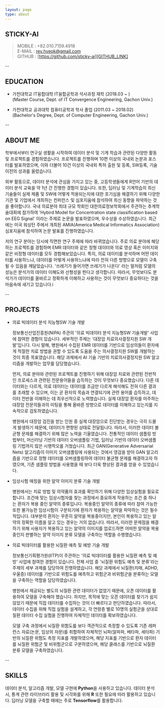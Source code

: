 ```yaml
---
layout: page
type: about
---
```


## STICKY-AI
> MOBILE : +82.010.7159.4918  
> E-MAIL : rev.hyeok@gmail.com  
> GITHUB : [https://github.com/sticky-ai][GITHUB_LINK] 

[GITHUB_LINK]: https://github.com/sticky-ai  

--

## EDUCATION
* 가천대학교 IT융합대학 IT융합공학과 석사과정 재학 (2018.03 ~ )  
(Master Course, Dept. of IT Convergence Engineering, Gachon Univ.)

* 가천대학교 공과대학 컴퓨터공학과 학사 졸업 (2011.03 ~ 2018.02)  
(Bachelor's Degree, Dept. of Computer Engineering, Gachon Univ.)

--

## ABOUT ME

학부에서부터 연구실 생활을 시작하여 데이터 분석 및 기계 학습과 관련된 다양한 활동 및 프로젝트를 경험하였습니다. 프로젝트를 진행하며 10편 이상의 국내외 논문과 포스터를 발표하였으며, 이와 더불어 10건 이상의 국내외 특허 출원 및 등록, SW등록, 기술이전의 성과를 올렸습니다. 

외부 활동으로, 데이터 분석에 관심을 가지고 있는 중, 고등학생들에게 R언어 기반의 데이터 분석 교육을 약 1년 간 진행한 경험이 있습니다. 또한, 딥러닝 및 기계학습의 최신 기술들이 실제 제품 및 SW에 어떻게 적용되는지에 대한 호기심을 해결하기 위해 다양한 기관 및 기업에서 개최하는 컨퍼런스 및 심포지움에 참석하여 최신 동향을 파악하는 것을 좋아합니다. 국내 의료분야 최대 규모 학회인 대한의료정보학회에서 주관하는 추계학술대회에 참가하여 'Hybird Model for Concentration state classification based on EEG Signal' 이라는 주제로 논문을 발표하였으며, 우수상을 수상하였습니다. 최근에는 미국 워싱턴 주에서 개최된 AMIA(America Medical Informatics Association) 심포지움에 참석하여 논문 발표를 진행하였습니다. 

저의 연구 분야는 당시에 직면한 연구 주제에 따라 바뀌었습니다. 주로 의료 분야에 해당하는 프로젝트를 경험하며 EMR 데이터와 같은 정형 데이터와 의료 영상 혹은 이미지와 같은 비정형 데이터를 모두 경험해보았습니다. 특히, 의료 데이터를 분석하며 어떤 데이터를 사용하느냐, 데이터를 어떻게 사용하느냐에 따라 전혀 다른 방향으로 모델이 구축될 수 있음을 깨달았습니다. '쓰레기가 들어가면 쓰레기가 나온다' 라는 말처럼 모델의 성능은 분석가의 데이터 이해도와 선형성을 띈다고 생각합니다. 따라서, 무엇보다도 분석가가 데이터를 올바르고 정확하게 이해하고 사용하는 것이 무엇보다 중요하다는 것을 마음속에 새기고 있습니다.i



--

## PROJECTS

* 의료 빅데이터 분석 지능형SW 기술 개발

	정보통신산업진흥원(NIPA) 주관의 '의료 빅데이터 분석 지능형SW 기술개발' 사업에 참여한 경험이 있습니다. 세부적인 주제는 '대장암 치료의사결정지원 SW 개발'입니다. 다시 말해, 병원에서 수집된 EMR 데이터를 기반으로 임상의들이 환자에게 적절한 치료 방법을 권할 수 있도록 도움을 주는 의사결정지원 SW를 개발하는 것이 최종 목표였습니다. 해당 과제에서 AI 기술 기반의 치료의사결정지원 SW 알고리즘을 개발하는 업무를 담당했습니다. 

	먼저, 의료 분야와 관련된 프로젝트를 진행하기 위해 대장암 치료와 관련된 전반적인 프로세스과 관련된 전문용어들을 습득하는 것이 무엇보다 중요했습니다. 다른 데이터와는 다르게, 의료 데이터는 데이터를 조금만 다르게 해석해도 전혀 다른 결과를 초래할 수 있으며, 이는 곧 환자의 목숨과 연결되기에 관련 용어를 습득하고, 데이터 전반을 이해하는 데 최우선적으로 노력했습니다. 실제 대장암 환자를 마주하는 대장암 전문의들과의 미팅을 통해 올바른 방향으로 데이터를 이해하고 있는지를 지속적으로 검토하였습니다.

	병원에서 대장암 검진을 받는 인원 중 실제 대장암으로 진단받는 경우는 극히 드물게 발생하기 때문에, 데이터가 편향된 상태로 전달됩니다. 따라서, 이러한 데이터 불균형 문제를 해결하기 위해 많은 노력을 기울였습니다. 전통적인 데이터 샘플링 방법부터, 머신러닝 기반의 데이터 오버샘플링 기법, 딥러닝 기반의 데이터 오버샘플링 기법까지 많은 시행착오를 거쳤습니다. 최근 GAN(Generative Adversarial Nets) 알고리즘이 이미지 오버샘플링에 사용되는 것에서 영감을 받아 GAN 알고리즘을 기반으로 정형 데이터를 오버샘플링하여 데이터 불균형 문제를 해결하고자 하였으며, 기존 샘플링 방법을 사용했을 때 보다 더욱 향상된 결과를 얻을 수 있었습니다.

* 임상시험 매칭을 위한 알약 이미지 분류 기술 개발

	병원에서는 치료 방법 및 의약품의 효과를 확인하기 위해 다양한 임상실험을 필요로 합니다. 조건에 맞는 임상시험자를 찾는 과정에서 중요하게 작용하는 조건 중 하나는 환자가 복용 중인 알약의 종류입니다. 복용중인 알약의 종류에 따라 참여 가능한 또한 불가능한 임상시험이 구분되기에 환자가 복용하는 알약을 파악하는 것은 필수적입니다. 대부분의 환자는 꾸준히 알약을 복용중이지만, 본인이 복용하고 있는 알약의 정확한 이름을 알고 있는 경우는 거의 없습니다. 따라서, 이러한 문제점을 해결하기 위해 사용자가 복용하고 있는 알약의 이미지를 업로드하면 어떠한 알약을 복용 중인지 판별하는 알약 이미지 분류 모델을 구축하는 역할을 수행했습니다. 

* 의료 빅데이터를 활용한 뇌질환 예측 및 예방 기술 개발

	정보통신기획평가원(IITP)이 주관하는 '의료 빅데이터를 활용한 뇌질환 예측 및 예방' 사업에 참여한 경험이 있습니다. 전체 사업 중 '뇌질환 위험도 예측 및 분류'라는 주제의 세부 과제를 담당하여 진행하였습니다. 해당 과제에서 뇌질환(치매, ADHD, 우울증) 데이터를 기반으로 위험도를 예측하고 위험군과 비위험군을 분류하는 모델을 구축하는 역할을 담당하였습니다. 

	병원에서 제공되는 별도의 뇌질환 관련 데이터가 없었기 때문에, 오픈 데이터를 활용하여 모델을 구축해야 했습니다. 하지만, 목적에 맞는 오픈 데이터를 찾기가 쉽지 않았기 때문에 직접 데이터를 수집하는 것이 더 빠르다고 판단하였습니다. 따라서, 데이터 수집을 위해 직접 실험을 설계하고, 각 연령층 별로 10명의 실험군을 상대로 질환 데이터 수집 실험을 진행하여 자체적인 데이터를 확보하였습니다. 

	모델 구축 과정에서 뇌질환 위험도를 보다 객관적으로 측정할 수 있도록 기존 레퍼런스 자료(논문, 임상의 자문)를 취합하여 자체적인 뇌파(알파파, 베타파, 세타파) 기반의 뇌질환 위험도 측정 지표를 개발하였으며, 해당 지표를 기반으로 환자 데이터를 뇌질환 위험군 및 비위험군으로 구분하였으며, 해당 클래스를 기반으로 뇌질환 분류 모델을 구축하였습니다.

--

## SKILLS

데이터 분석, 알고리즘 개발, 모델 구현에 **Python**을 사용하고 있습니다. 데이터 분석 시, 통계 관련 라이브러리 활용 및 시각화를 위해 **R** 또한 필요에 따라 활용하고 있습니다. 딥러닝 모델을 구축할 때에는 주로 **Tensorflow**를 활용합니다. 
